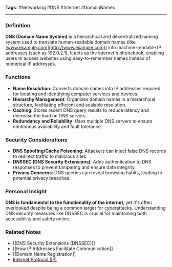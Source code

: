 **Tags**: #Networking #DNS #Internet #DomainNames

---

### Definition

**DNS (Domain Name System)** is a hierarchical and decentralized naming system used to translate human-readable domain names (like [www.example.com](http://www.example.com)) into machine-readable IP addresses (such as 192.0.2.1). It acts as the internet's phonebook, enabling users to access websites using easy-to-remember names instead of numerical IP addresses.

### Functions

- **Name Resolution**: Converts domain names into IP addresses required for locating and identifying computer services and devices.
- **Hierarchy Management**: Organizes domain names in a hierarchical structure, facilitating efficient and scalable resolution.
- **Caching**: Stores recent DNS query results to reduce latency and decrease the load on DNS servers.
- **Redundancy and Reliability**: Uses multiple DNS servers to ensure continuous availability and fault tolerance.

### Security Considerations

- **DNS Spoofing/Cache Poisoning**: Attackers can inject false DNS records to redirect traffic to malicious sites.
- **DNSSEC (DNS Security Extensions)**: Adds authentication to DNS responses to prevent tampering and ensure data integrity.
- **Privacy Concerns**: DNS queries can reveal browsing habits, leading to potential privacy breaches.

### Personal Insight

**DNS is fundamental to the functionality of the internet**, yet it's often overlooked despite being a common target for cyberattacks. Understanding DNS security measures like DNSSEC is crucial for maintaining both accessibility and safety online.

### Related Notes

- [[DNS Security Extensions (DNSSEC)]]
- [[How IP Addresses Facilitate Communication]]
- [[Domain Name Registration]]
- [Internet Protocol (IP)](Internet%20Protocol%20(IP).md)